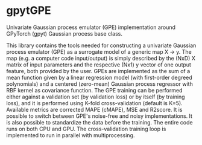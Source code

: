 # gpytGPE
Univariate Gaussian process emulator (GPE) implementation around GPyTorch (gpyt) Gaussian process base class.

This library contains the tools needed for constructing a univariate Gaussian process emulator (GPE) as a surrogate model of a generic map X -> y. The map (e.g. a computer code input/output) is simply described by the (NxD) X matrix of input parameters and the respective (Nx1) y vector of one output feature, both provided by the user. GPEs are implemented as the sum of a mean function given by a linear regression model (with first-order degreed polynomials) and a centered (zero-mean) Gaussian process regressor with RBF kernel as covariance function. The GPE training can be performed either against a validation set (by validation loss) or by itself (by training loss), and it is performed using K-fold cross-validation (default is K=5). Available metrics are corrected MAPE (cMAPE), MSE and R2score. It is possible to switch between GPE's noise-free and noisy implementations. It is also possible to standardize the data before the training. The entire code runs on both CPU and GPU. The cross-validation training loop is implemented to run in parallel with multiprocessing.
